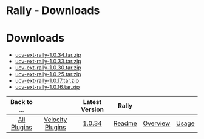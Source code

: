
Rally - Downloads
=================

# Downloads

- [ucv-ext-rally-1.0.34.tar.zip](https://raw.githubusercontent.com/UrbanCode/IBM-UCV-PLUGINS/main/files/ucv-ext-rally/ucv-ext-rally-1.0.34.tar.zip)
- [ucv-ext-rally-1.0.33.tar.zip](https://raw.githubusercontent.com/UrbanCode/IBM-UCV-PLUGINS/main/files/ucv-ext-rally/ucv-ext-rally-1.0.33.tar.zip)
- [ucv-ext-rally-1.0.30.tar.zip](https://raw.githubusercontent.com/UrbanCode/IBM-UCV-PLUGINS/main/files/ucv-ext-rally/ucv-ext-rally-1.0.30.tar.zip)
- [ucv-ext-rally-1.0.25.tar.zip](https://raw.githubusercontent.com/UrbanCode/IBM-UCV-PLUGINS/main/files/ucv-ext-rally/ucv-ext-rally-1.0.25.tar.zip)
- [ucv-ext-rally-1.0.17.tar.zip](https://raw.githubusercontent.com/UrbanCode/IBM-UCV-PLUGINS/main/files/ucv-ext-rally/ucv-ext-rally-1.0.17.tar.zip)
- [ucv-ext-rally-1.0.16.tar.zip](https://raw.githubusercontent.com/UrbanCode/IBM-UCV-PLUGINS/main/files/ucv-ext-rally/ucv-ext-rally-1.0.16.tar.zip)

|Back to ...||Latest Version|Rally |||
| :---: | :---: | :---: | :---: | :---: | :---: |
|[All Plugins](../../index.md)|[Velocity Plugins](../README.md)|[1.0.34](https://raw.githubusercontent.com/UrbanCode/IBM-UCV-PLUGINS/main/files/ucv-ext-rally/ucv-ext-rally-1.0.34.tar.zip)|[Readme](README.md)|[Overview](overview.md)|[Usage](usage.md)|
